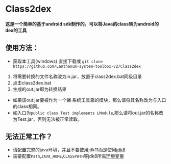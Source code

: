 # Class2dex
#### 这是一个简单的基于android sdk制作的，可以将Java的class转为android的dex的工具
## 使用方法：
- 获取本工具(windows) 直接下载或 `git clone https://github.com/Lanthanum-system-toolbox-v2/Class2dex`
1. 将需要转换的文件名称改为in.jar，放置于class2dex.bat同级目录
2. 点击class2dex.bat
3. 生成的out.jar即为转换结果

- 如果该out.jar要被作为一个镧·系统工具箱的模块，那么请将其名称改为与入口的class相同。
- 如入口为`public class Test implements LModule`,那么请将out.jar的名称改为Test.jar，否则无法被正常读取。
## 无法正常工作？
- 请配置完整的java环境，并且不要使用jdk11而是使用[jdk8](https://www.oracle.com/technetwork/java/javase/downloads/jdk8-downloads-2133151.html)
- 需要配置`Path`,`JAVA_HOME`,`CLASSPATH`等jdk8所需[环境变量](https://jingyan.baidu.com/article/6dad5075d1dc40a123e36ea3.html)

